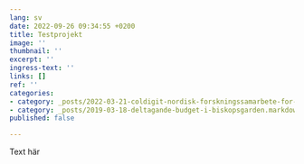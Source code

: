 ```yaml
---
lang: sv
date: 2022-09-26 09:34:55 +0200
title: Testprojekt
image: ''
thumbnail: ''
excerpt: ''
ingress-text: ''
links: []
ref: ''
categories:
- category: _posts/2022-03-21-coldigit-nordisk-forskningssamarbete-for-digitalt-deltagande.md
- category: _posts/2019-03-18-deltagande-budget-i-biskopsgarden.markdown
published: false

---
```

Text här